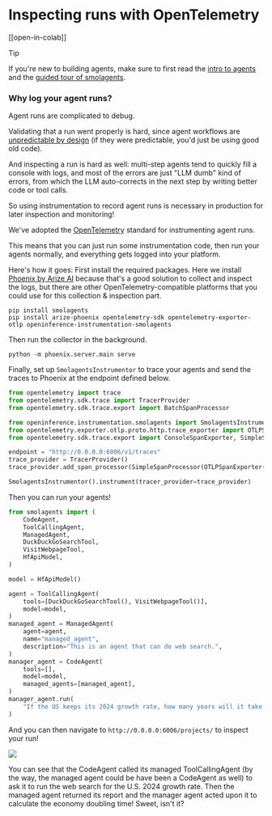 <!--Copyright 2024 The HuggingFace Team. All rights reserved.

Licensed under the Apache License, Version 2.0 (the "License"); you may not use this file except in compliance with
the License. You may obtain a copy of the License at

http://www.apache.org/licenses/LICENSE-2.0

Unless required by applicable law or agreed to in writing, software distributed under the License is distributed on
an "AS IS" BASIS, WITHOUT WARRANTIES OR CONDITIONS OF ANY KIND, either express or implied. See the License for the
specific language governing permissions and limitations under the License.

⚠️ Note that this file is in Markdown but contain specific syntax for our doc-builder (similar to MDX) that may not be
rendered properly in your Markdown viewer.

-->
# Inspecting runs with OpenTelemetry

[[open-in-colab]]

> [!TIP]
> If you're new to building agents, make sure to first read the [intro to agents](../conceptual_guides/intro_agents.md) and the [guided tour of smolagents](../guided_tour.md).

### Why log your agent runs?

Agent runs are complicated to debug.

Validating that a run went properly is hard, since agent workflows are [unpredictable by design](../conceptual_guides/intro_agents.md) (if they were predictable, you'd just be using good old code). 

And inspecting a run is hard as well: multi-step agents tend to quickly fill a console with logs, and most of the errors are just "LLM dumb" kind of errors, from which the LLM auto-corrects in the next step by writing better code or tool calls.

So using instrumentation to record agent runs is necessary in production for later inspection and monitoring!

We've adopted the [OpenTelemetry](https://opentelemetry.io/) standard for instrumenting agent runs.

This means that you can just run some instrumentation code, then run your agents normally, and everything gets logged into your platform.

Here's how it goes:
First install the required packages. Here we install [Phoenix by Arize AI](https://github.com/Arize-ai/phoenix) because that's a good solution to collect and inspect the logs, but there are other OpenTelemetry-compatible platforms that you could use for this collection & inspection part.

```shell
pip install smolagents
pip install arize-phoenix opentelemetry-sdk opentelemetry-exporter-otlp openinference-instrumentation-smolagents
```

Then run the collector in the background.

```shell
python -m phoenix.server.main serve
```

Finally, set up `SmolagentsInstrumentor` to trace your agents and send the traces to Phoenix at the endpoint defined below.

```python
from opentelemetry import trace
from opentelemetry.sdk.trace import TracerProvider
from opentelemetry.sdk.trace.export import BatchSpanProcessor

from openinference.instrumentation.smolagents import SmolagentsInstrumentor
from opentelemetry.exporter.otlp.proto.http.trace_exporter import OTLPSpanExporter
from opentelemetry.sdk.trace.export import ConsoleSpanExporter, SimpleSpanProcessor

endpoint = "http://0.0.0.0:6006/v1/traces"
trace_provider = TracerProvider()
trace_provider.add_span_processor(SimpleSpanProcessor(OTLPSpanExporter(endpoint)))

SmolagentsInstrumentor().instrument(tracer_provider=trace_provider)
```
Then you can run your agents!

```py
from smolagents import (
    CodeAgent,
    ToolCallingAgent,
    ManagedAgent,
    DuckDuckGoSearchTool,
    VisitWebpageTool,
    HfApiModel,
)

model = HfApiModel()

agent = ToolCallingAgent(
    tools=[DuckDuckGoSearchTool(), VisitWebpageTool()],
    model=model,
)
managed_agent = ManagedAgent(
    agent=agent,
    name="managed_agent",
    description="This is an agent that can do web search.",
)
manager_agent = CodeAgent(
    tools=[],
    model=model,
    managed_agents=[managed_agent],
)
manager_agent.run(
    "If the US keeps its 2024 growth rate, how many years will it take for the GDP to double?"
)
```
And you can then navigate to `http://0.0.0.0:6006/projects/` to inspect your run!

<img src="https://huggingface.co/datasets/huggingface/documentation-images/resolve/main/smolagents/inspect_run_phoenix.png">

You can see that the CodeAgent called its managed ToolCallingAgent (by the way, the managed agent could be have been a CodeAgent as well) to ask it to run the web search for the U.S. 2024 growth rate. Then the managed agent returned its report and the manager agent acted upon it to calculate the economy doubling time! Sweet, isn't it?
